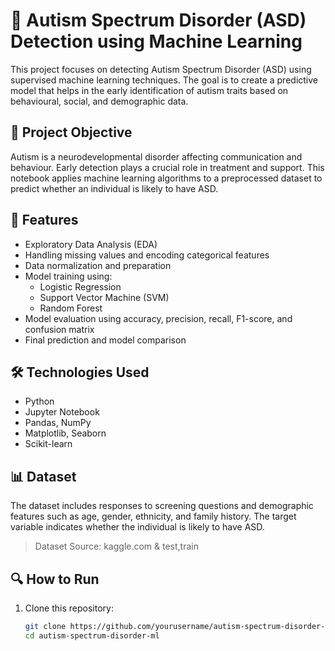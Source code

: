 # 🧠 Autism Spectrum Disorder (ASD) Detection using Machine Learning

This project focuses on detecting Autism Spectrum Disorder (ASD) using supervised machine learning techniques. The goal is to create a predictive model that helps in the early identification of autism traits based on behavioural, social, and demographic data.

## 📌 Project Objective

Autism is a neurodevelopmental disorder affecting communication and behaviour. Early detection plays a crucial role in treatment and support. This notebook applies machine learning algorithms to a preprocessed dataset to predict whether an individual is likely to have ASD.

## 🚀 Features

- Exploratory Data Analysis (EDA)
- Handling missing values and encoding categorical features
- Data normalization and preparation
- Model training using:
  - Logistic Regression
  - Support Vector Machine (SVM)
  - Random Forest
- Model evaluation using accuracy, precision, recall, F1-score, and confusion matrix
- Final prediction and model comparison

## 🛠️ Technologies Used

- Python
- Jupyter Notebook
- Pandas, NumPy
- Matplotlib, Seaborn
- Scikit-learn

## 📊 Dataset

The dataset includes responses to screening questions and demographic features such as age, gender, ethnicity, and family history. The target variable indicates whether the individual is likely to have ASD.

> Dataset Source: kaggle.com & test,train

## 🔍 How to Run

1. Clone this repository:
   ```bash
   git clone https://github.com/yourusername/autism-spectrum-disorder-ml.git
   cd autism-spectrum-disorder-ml
